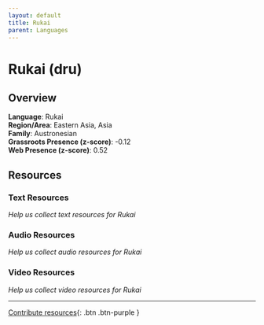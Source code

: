 ```yaml
---
layout: default
title: Rukai
parent: Languages
---
```


# Rukai (dru)

## Overview

**Language**: Rukai  
**Region/Area**: Eastern Asia, Asia  
**Family**: Austronesian  
**Grassroots Presence (z-score)**: -0.12  
**Web Presence (z-score)**: 0.52  

## Resources

### Text Resources
*Help us collect text resources for Rukai*

### Audio Resources
*Help us collect audio resources for Rukai*

### Video Resources
*Help us collect video resources for Rukai*

---

[Contribute resources](https://forms.office.com/e/1SfLJx3u1r){: .btn .btn-purple }
